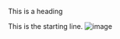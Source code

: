 This is a heading

This is the starting line.
![image](https://user-images.githubusercontent.com/110451247/182348201-4ffa326e-2a36-4ac9-a51d-f674f85d806f.png)
